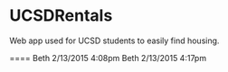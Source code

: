 UCSDRentals
====

Web app used for UCSD students to easily find housing.

====
Beth 2/13/2015 4:08pm
Beth 2/13/2015 4:17pm